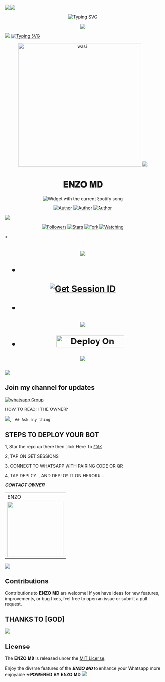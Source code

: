 <a><img src='https://i.imgur.com/LyHic3i.gif'/></a><a><img src='https://i.imgur.com/LyHic3i.gif'/></a>
<p align="center">
<p align="center">
  <a href="https://git.io/typing-svg"><img src="https://readme-typing-svg.demolab.com?font=EB+Garamond&weight=800&size=28&duration=4000&pause=1000&random=false&width=435&lines=+•★⃝ 𝐄𝐍𝐙𝐎 𝐌𝐃-★⃝•;MULTI-DEVICE+WHATSAPP+BOT;DEVELOPED+BY+𝐄𝐍𝐙𝐎;RELEASED+DATE+22%2F6%2F2024." alt="Typing SVG" /></a>
 </p>
<p align="center">
 <a><img src='https://i.imgur.com/LyHic3i.gif'/></a> <a>
<p align="center">  

<a><img src='https://i.imgur.com/LyHic3i.gif'/></a>
<a href="https://git.io/typing-svg"><img src="https://readme-typing-svg.demolab.com?font=Black+Ops+One&size=50&pause=1000&color=1BAFBAFF&center=true&width=910&height=100&lines=𝐄𝐍𝐙𝐎 𝐌𝐃" alt="Typing SVG"/></a>

<p align="center">  
  <a href="https://whatsapp.com/channel/0029VajJTJp2f3ELCm8FN50D">
    <img alt="wasi" height="400" src="https://i.ibb.co/CmMWm5J/IMG-20240918-WA0148.jpg">
    <a><img src='https://i.imgur.com/LyHic3i.gif'/></a>
   <h1 align="center">𝐄𝐍𝐙𝐎 𝐌𝐃</h1>
  </a>
    <div align="center">
  <img src="https://spogit.vercel.app/api?theme=dark&rainbow=true&scan=true" alt="Widget with the current Spotify song"  />
</div>
 
</p>
<p align="center">
<a href="https://github.com/Cheroo51"><img title="Author" src="https://img.shields.io/badge/Cheroo51-black?style=for-the-badge&logo=Github"></a> <a href="https://whatsapp.com/channel/0029VajJTJp2f3ELCm8FN50D"><img title="Author" src="https://img.shields.io/badge/CHANNEL-black?style=for-the-badge&logo=whatsapp"></a> <a href="https://wa.me/254743982206"><img title="Author" src="https://img.shields.io/badge/CHAT US-black?style=for-the-badge&logo=whatsapp"></a>
<p/>
  <a><img src='https://i.imgur.com/LyHic3i.gif'/></a>
<p align="center">
<a href="https://github.com/berabotsmd?tab=followers"><img title="Followers" src="https://img.shields.io/github/followers/Cheroo51?label=Followers&style=social"></a>
<a href="https://github.com/Cheroo51/ENZO-MD/stargazers/"><img title="Stars" src="https://img.shields.io/github/stars/Cheroo51/ENZO-MD?&style=social"></a>
<a href="https://github.com/Cheroo51/ENZO-MD/network/members"><img title="Fork" src="https://img.shields.io/github/forks/Cheroo51/ENZO-MD?style=social"></a>
<a href="https://github.com/Cheroo51/ENZO-MD/watchers"><img title="Watching" src="https://img.shields.io/github/watchers/Cheroo51/ENZO-MD?label=Watching&style=social"></a>
</p>></a>                     

   <h1 align="center"                  



***



<a><img src='https://i.imgur.com/LyHic3i.gif'/></a>
</a></p>
- <br>
<a href='https://enzo-md-sessions-generator.onrender.com' target="_blank"><img alt='Get Session ID' src='https://img.shields.io/badge/Get-Session_ID-100000?style=for-the-badge&logo=scan&logoColor=white&labelColor=black&color=blue'/></a>

- 
<a><img src='https://i.imgur.com/LyHic3i.gif'/></a>

</p>

- <a href="https://dashboard.heroku.com/new?button-url=https://github.com/Cheroo51/ENZO-MD &template=https://github.com/Cheroo51/ENZO-MD"><img title="Deploy On Render" src="https://img.shields.io/badge/DEPLOY ON HEROKU-h?color=yellow&style=for-the-badge&logo=Tesla" width="220" height="38.45"/></a></p>


<a><img src='https://i.imgur.com/LyHic3i.gif'/></a>
</p>
   
##

<a><img src='https://i.imgur.com/LyHic3i.gif'/></a>
## Join my channel for updates
<a href="https://whatsapp.com/channel/0029VajJoCoLI8YePbpsnE3q" target="_blank">
    <img alt="whatsapp Group" src="https://img.shields.io/badge/ Whatsapp Support Channel -https://whatsapp.com/channel/0029VajJoCoLI8YePbpsnE3q?style=for-the-badge&logo=whatsapp&logoColor=white" />
  </a>
</p>


HOW TO REACH THE OWNER? 
 
   
   <a href="https://wa.me/254743982206">
    <img src="https://img.shields.io/badge/WhatsApp-25D366?style=for-the-badge&logo=whatsapp&logoColor=white" />
  </a>&nbsp;&nbsp;
   <a

    ## Ask any thing

</p>

## STEPS TO DEPLOY YOUR BOT


1, Star the repo up there then click Here To  [`FORK`](https://github.com/Cheroo51/ENZO-MD/fork)

2, TAP ON GET SESSIONS



3, CONNECT TO WHATSAPP WITH PAIRING CODE OR QR



4, TAP DEPLOY.., AND DEPLOY IT ON HEROKU...

</p>

*𝐂𝐎𝐍𝐓𝐀𝐂𝐓 𝐎𝐖𝐍𝐄𝐑*

<table>
  <tr>
    <td>ENZO</td>
    
  </tr>
  <tr>
    <td><a href="https://whatsapp.com/channel/0029VajJoCoLI8YePbpsnE3q"><img src="https://i.ibb.co/p2Pb829/Screenshot-20240820-172338-Whats-App.jpg" width="180"</td>
  </tr>
</table>

</p>

<a><img src='https://i.imgur.com/LyHic3i.gif'/></a>
## Contributions


Contributions to 𝐄𝐍𝐙𝐎 𝐌𝐃 are welcome! If you have ideas for new features, improvements, or bug fixes, feel free to open an issue or submit a pull request.
## THANKS TO [GOD]
<a><img src='https://i.imgur.com/LyHic3i.gif'/></a>
## License

The 𝐄𝐍𝐙𝐎 𝐌𝐃 is released under the [MIT License](https://opensource.org/licenses/MIT).

Enjoy the diverse features of the *𝐄𝐍𝐙𝐎 𝐌𝐃*  to enhance your Whatsapp more enjoyable ☣𝐏𝐎𝐖𝐄𝐑𝐄𝐃 𝐁𝐘 𝐄𝐍𝐙𝐎 𝐌𝐃
<a><img src='https://i.imgur.com/LyHic3i.gif'/></a>
